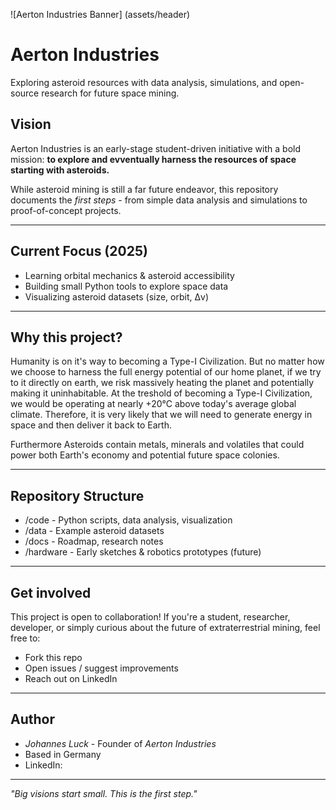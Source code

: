 ![Aerton Industries Banner] (assets/header)
# Aerton Industries
Exploring asteroid resources with data analysis, simulations, and open-source research for future space mining.

## Vision
Aerton Industries is an early-stage student-driven initiative with a bold mission:
**to explore and evventually harness the resources of space starting with asteroids.**

While asteroid mining is still a far future endeavor, this repository documents the *first steps* - from simple data analysis and simulations to proof-of-concept projects.

---

## Current Focus (2025)
- Learning orbital mechanics & asteroid accessibility
- Building small Python tools to explore space data
- Visualizing asteroid datasets (size, orbit, Δv)

---

## Why this project?
Humanity is on it's way to becoming a Type-I Civilization. But no matter how we choose to harness the full energy potential of our home planet, if we try to it directly on earth, we risk massively heating the planet and potentially making it uninhabitable. At the treshold of becoming a Type-I Civilization, we would be operating at nearly +20°C above today's average global climate. Therefore, it is very likely that we will need to generate energy in space and then deliver it back to Earth.

Furthermore Asteroids contain metals, minerals and volatiles that could power both Earth's economy and potential future space colonies.

---

## Repository Structure
- /code - Python scripts, data analysis, visualization
- /data - Example asteroid datasets
- /docs - Roadmap, research notes
- /hardware - Early sketches & robotics prototypes (future)

---

## Get involved
This project is open to collaboration!
If you're a student, researcher, developer, or simply curious about the future of extraterrestrial mining, feel free to:
- Fork this repo
- Open issues / suggest improvements
- Reach out on LinkedIn

---

## Author
- *Johannes Luck* - Founder of *Aerton Industries*
- Based in Germany
- LinkedIn: 

---

*"Big visions start small. This is the first step."*
